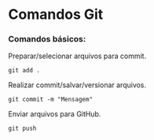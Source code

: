 # Comandos Git

### Comandos básicos:

Preparar/selecionar arquivos para commit.
```
git add .
```

Realizar commit/salvar/versionar arquivos.
```
git commit -m "Mensagem"
```

Enviar arquivos para GitHub.
```
git push
```

